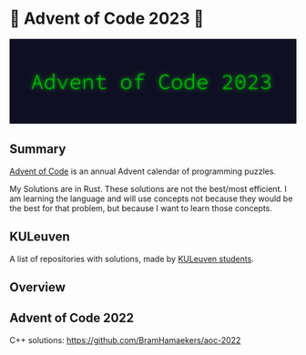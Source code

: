 # 🎄 Advent of Code 2023 🎄

![AoC logo](https://raw.githubusercontent.com/orfeasa/advent-of-code-2023/master/header.png)

## Summary

[Advent of Code](http://adventofcode.com/) is an annual Advent calendar of programming puzzles.

My Solutions are in Rust. These solutions are not the best/most efficient. I am learning the language and will use concepts not because they would be the best 
for that problem, but because I want to learn those concepts.

## KULeuven
A list of repositories with solutions, made by [KULeuven students](https://github.com/informatica-kul/aoc-2023).




## Overview
<!--
| Day                                        | Name                     | Stars |
| -----------------------------------------  | -----------              | ----- |
| [01](https://adventofcode.com/2023/day/1)  | Calorie Counting         | ⭐⭐ |
| [02](https://adventofcode.com/2023/day/2)  | Rock Paper Scissors      | ⭐⭐ |
| [03](https://adventofcode.com/2023/day/3)  | Rucksack Reorganization  | ⭐⭐ |
| [04](https://adventofcode.com/2023/day/4)  | Camp Cleanup             | ⭐⭐ |
| [05](https://adventofcode.com/2023/day/5)  | Supply Stacks            | ⭐⭐ |
| [06](https://adventofcode.com/2023/day/6)  | Tuning Trouble           | ⭐⭐ |
| [07](https://adventofcode.com/2023/day/7)  | No Space Left On Device  | ⭐⭐ |
| [08](https://adventofcode.com/2023/day/8)  | Treetop Tree House       | ⭐⭐ |
| [09](https://adventofcode.com/2023/day/9)  | Rope Bridge              | ⭐⭐ |
| [10](https://adventofcode.com/2023/day/10) | Cathode-Ray Tube         | ⭐⭐ |
| [11](https://adventofcode.com/2023/day/11) | Monkey in the Middle     | ⭐⭐ |
| [12](https://adventofcode.com/2023/day/12) | Hill Climbing Algorithm  | ⭐⭐ |

| [13](https://adventofcode.com/2023/day/13) |                      | ⭐⭐    |
| [14](https://adventofcode.com/2023/day/14) |                      | ⭐⭐    |
| [15](https://adventofcode.com/2023/day/15) |                      | ⭐⭐    |
| [16](https://adventofcode.com/2023/day/16) |                      | ⭐⭐    |
| [17](https://adventofcode.com/2023/day/17) |                      | ⭐⭐    |
| [18](https://adventofcode.com/2023/day/18) |                      | ⭐⭐    |
| [19](https://adventofcode.com/2023/day/19) |                      | ⭐⭐    |
| [20](https://adventofcode.com/2023/day/20) |                      | ⭐⭐    |
| [21](https://adventofcode.com/2023/day/21) |                      | ⭐⭐    |
| [22](https://adventofcode.com/2023/day/22) |                      | ⭐⭐    |
| [23](https://adventofcode.com/2023/day/23) |                      | ⭐⭐    |
| [24](https://adventofcode.com/2023/day/24) |                      | ⭐⭐    |
| [25](https://adventofcode.com/2023/day/25) |                      | ⭐⭐    | -->

## Advent of Code 2022
C++ solutions: https://github.com/BramHamaekers/aoc-2022
